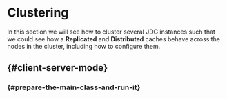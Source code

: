 # Clustering

In this section we will see how to cluster several JDG instances such that we could see how a **Replicated** and **Distributed** caches behave across the nodes in the cluster, including how to configure them.

##  {#client-server-mode}

###  {#prepare-the-main-class-and-run-it}

